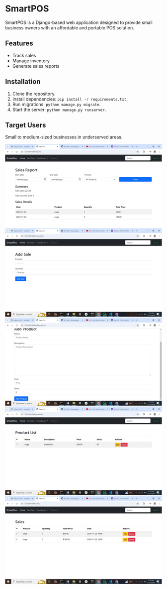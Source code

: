 # SmartPOS
SmartPOS is a Django-based web application designed to provide small business owners with an affordable and portable POS solution.

## Features
- Track sales
- Manage inventory
- Generate sales reports

## Installation
1. Clone the repository.
2. Install dependencies: `pip install -r requirements.txt`.
3. Run migrations: `python manage.py migrate`.
4. Start the server: `python manage.py runserver`.

## Target Users
Small to medium-sized businesses in underserved areas.

![Home](assets/img1.jpg)
![Add Sale](assets/img2.jpg)
![Add Product](assets/img3.jpg)
![Product List](assets/img4.jpg)
![Sales](assets/img5.jpg)

